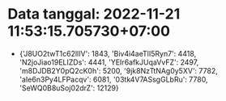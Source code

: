 # Data tanggal: 2022-11-21 11:53:15.705730+07:00

* {'J8UO2twT1c62llIV': 1843, 'Biv4i4aeTlI5Ryn7': 4418, 'N2joJiao19ELIZDs': 4441, 'YEIr6afkJUqaVvFZ': 2497, 'm8DJDB2Y0pQ2cK0h': 5200, '9jk8NzTtNAg0y5XV': 7782, 'aIe6n3Py4LFPacqv': 6081, '03tk4V7ASsgGLbRu': 7780, 'SeWQ0B8uSoj02drZ': 12129}
